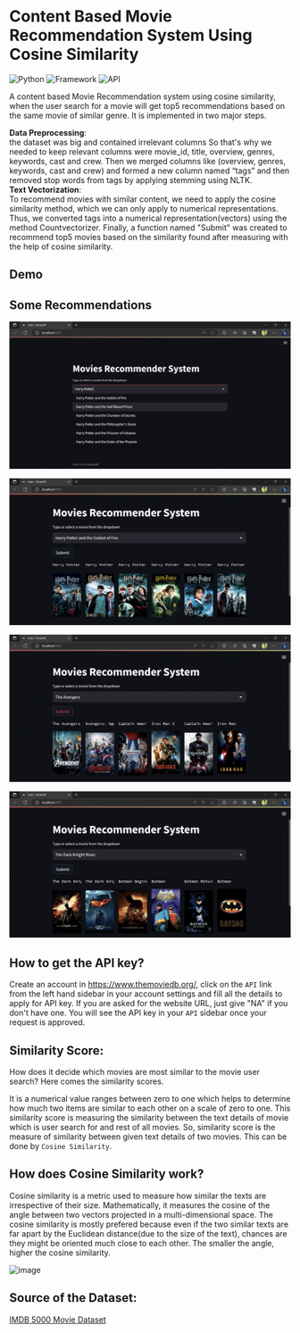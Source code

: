 # Content Based Movie Recommendation System Using Cosine Similarity

![Python](https://img.shields.io/badge/Python-3.8-blueviolet)
![Framework](https://img.shields.io/badge/Framework-Streamlit-red)
![API](https://img.shields.io/badge/API-TMDB-fcba03)



<!-- Description -->
A content based Movie Recommendation system using cosine similarity, when the user search for a movie will get top5 recommendations based on the same movie of similar genre. It is implemented in two major steps.

**Data Preprocessing**:<br> 
the dataset was big and contained irrelevant columns So that's why we needed to keep relevant columns were movie_id, title, overview, genres, keywords, cast and crew. Then we merged columns like (overview, genres, keywords, cast and crew) and formed a new column named “tags” and then removed stop words from tags by applying stemming using NLTK.  
**Text Vectorization**:<br>
To recommend movies with similar content, we need to apply the cosine similarity method, which we can only apply to numerical representations. Thus, we converted tags into a numerical representation(vectors) using the method Countvectorizer. Finally, a function named "Submit" was created to recommend top5 movies based on the similarity found after measuring with the help of cosine similarity. 



## Demo
<!-- [![Watch the video](https://www.google.com/url?sa=i&url=https%3A%2F%2Fwww.whoa.in%2Fgallery%2Flord-hanuman-with-natural-view-pictures&psig=AOvVaw2g_Kd_-TGRiDwRlmH3dnyI&ust=1686802617347000&source=images&cd=vfe&ved=0CBEQjRxqFwoTCNDLzMjzwf8CFQAAAAAdAAAAABAE)](https://youtu.be/1xtrIEwY_zY) -->



## Some Recommendations
![image-1](https://github.com/rishav197/Movies-Recommendation-System/blob/main/Recommendations/img1.png.jpg)

![image-2](https://github.com/rishav197/Movies-Recommendation-System/blob/main/Recommendations/img2.png.jpg)

![image-3](https://github.com/rishav197/Movies-Recommendation-System/blob/main/Recommendations/img3.png.jpg)

![image-4](https://github.com/rishav197/Movies-Recommendation-System/blob/main/Recommendations/img4.png.jpg)



## How to get the API key?
Create an account in https://www.themoviedb.org/, click on the `API` link from the left hand sidebar in your account settings and fill all the details to apply for API key. If you are asked for the website URL, just give "NA" if you don't have one. You will see the API key in your `API` sidebar once your request is approved.



## Similarity Score:
How does it decide which movies are most similar to the movie user search? Here comes the similarity scores.

It is a numerical value ranges between zero to one which helps to determine how much two items are similar to each other on a scale of zero to one. This similarity score is measuring the similarity between the text details of movie which is user search for and rest of all movies. So, similarity score is the measure of similarity between given text details of two movies. This can be done by `Cosine Similarity`.


## How does Cosine Similarity work?
Cosine similarity is a metric used to measure how similar the texts are irrespective of their size. Mathematically, it measures the cosine of the angle between two vectors projected in a multi-dimensional space. The cosine similarity is mostly prefered because even if the two similar texts are far apart by the Euclidean distance(due to the size of the text), chances are they might be oriented much close to each other. The smaller the angle, higher the cosine similarity.

![image](https://miro.medium.com/v2/resize:fit:1400/1*IhpY-6LYV75983THCpWo-w.png)



## Source of the Dataset:
[IMDB 5000 Movie Dataset](https://www.kaggle.com/datasets/tmdb/tmdb-movie-metadata?select=tmdb_5000_movies.csv)
